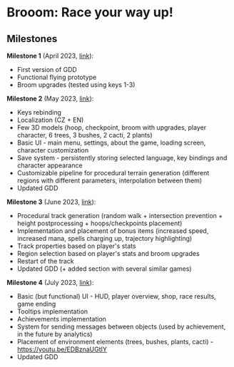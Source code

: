 # Brooom: Race your way up!

## Milestones

**Milestone 1** (April 2023, [link](https://github.com/Michelle123211/Brooom/blob/main/Milestones/Milestone1.zip)):

- First version of GDD
- Functional flying prototype
- Broom upgrades (tested using keys 1-3)

**Milestone 2** (May 2023, [link](https://github.com/Michelle123211/Brooom/blob/main/Milestones/Milestone2.zip)):

- Keys rebinding
- Localization (CZ + EN)
- Few 3D models (hoop, checkpoint, broom with upgrades, player character, 6 trees, 3 bushes, 2 cacti, 2 plants)
- Basic UI - main menu, settings, about the game, loading screen, character customization
- Save system - persistently storing selected language, key bindings and character appearance
- Customizable pipeline for procedural terrain generation (different regions with different parameters, interpolation between them)
- Updated GDD

**Milestone 3** (June 2023, [link](https://github.com/Michelle123211/Brooom/blob/main/Milestones/Milestone3.zip)):

- Procedural track generation (random walk + intersection prevention + height postprocessing + hoops/checkpoints placement)
- Implementation and placement of bonus items (increased speed, increased mana, spells charging up, trajectory highlighting)
- Track properties based on player's stats
- Region selection based on player's stats and broom upgrades
- Restart of the track
- Updated GDD (+ added section with several similar games)

**Milestone 4** (July 2023, [link](https://github.com/Michelle123211/Brooom/blob/main/Milestones/Milestone4.zip)):

- Basic (but functional) UI - HUD, player overview, shop, race results, game ending
- Tooltips implementation
- Achievements implementation
- System for sending messages between objects (used by achievement, in the future by analytics)
- Placement of environment elements (trees, bushes, plants, cacti) - https://youtu.be/EDBznaUGtIY
- Updated GDD